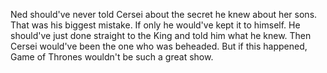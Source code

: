 Ned should've never told Cersei about the secret he knew about her sons.
That was his biggest mistake. If only he would've kept it to himself.
He should've just done straight to the King and told him what he knew.
Then Cersei would've been the one who was beheaded. But if this happened,
Game of Thrones wouldn't be such a great show. 
